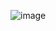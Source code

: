 

![image](https://user-images.githubusercontent.com/102493188/175552262-e5d58041-15b8-45c5-9ef3-dedf014ac5e9.png)
